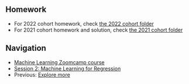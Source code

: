 ## Homework

* For 2022 cohort homework, check [the 2022 cohort folder](../cohorts/2022/)
* For 2021 cohort homework and solution, check [the 2021 cohort folder](../cohorts/2021/02-regression/)


## Navigation

* [Machine Learning Zoomcamp course](../)
* [Session 2: Machine Learning for Regression](./)
* Previous: [Explore more](17-explore-more.md)